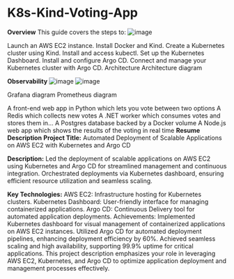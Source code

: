 # K8s-Kind-Voting-App
**Overview**
This guide covers the steps to:
![image](https://github.com/user-attachments/assets/eb4a2741-6bcd-4002-b7e0-5ca70860ec09)

Launch an AWS EC2 instance.
Install Docker and Kind.
Create a Kubernetes cluster using Kind.
Install and access kubectl.
Set up the Kubernetes Dashboard.
Install and configure Argo CD.
Connect and manage your Kubernetes cluster with Argo CD.
Architecture
Architecture diagram

**Observability**
![image](https://github.com/user-attachments/assets/a788ed7e-e0f0-40e4-95fe-02434c434321)
![image](https://github.com/user-attachments/assets/b6472b61-861c-48f6-b51f-6cae07573685)



Grafana diagram Prometheus diagram

A front-end web app in Python which lets you vote between two options
A Redis which collects new votes
A .NET worker which consumes votes and stores them in…
A Postgres database backed by a Docker volume
A Node.js web app which shows the results of the voting in real time
**Resume Description**
**Project Title:**
Automated Deployment of Scalable Applications on AWS EC2 with Kubernetes and Argo CD

**Description:**
Led the deployment of scalable applications on AWS EC2 using Kubernetes and Argo CD for streamlined management and continuous integration. Orchestrated deployments via Kubernetes dashboard, ensuring efficient resource utilization and seamless scaling.

**Key Technologies:**
AWS EC2: Infrastructure hosting for Kubernetes clusters.
Kubernetes Dashboard: User-friendly interface for managing containerized applications.
Argo CD: Continuous Delivery tool for automated application deployments.
Achievements:
Implemented Kubernetes dashboard for visual management of containerized applications on AWS EC2 instances. Utilized Argo CD for automated deployment pipelines, enhancing deployment efficiency by 60%. Achieved seamless scaling and high availability, supporting 99.9% uptime for critical applications. This project description emphasizes your role in leveraging AWS EC2, Kubernetes, and Argo CD to optimize application deployment and management processes effectively.



